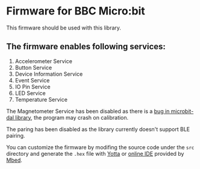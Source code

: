Firmware for BBC Micro:bit
==========================

This firmware should be used with this library.

The firmware enables following services:
----------------------------------------

1. Accelerometer Service
2. Button Service
3. Device Information Service
4. Event Service
5. IO Pin Service
6. LED Service
7. Temperature Service

The Magnetometer Service has been disabled as there is a [bug in microbit-dal library](https://github.com/lancaster-university/microbit-dal/issues/262), the program may crash on calibration.

The paring has been disabled as the library currently doesn't support BLE pairing.

You can customize the firmware by modifing the source code under the `src` directory and generate the `.hex` file with [Yotta](https://lancaster-university.github.io/microbit-docs/offline-toolchains) or [online IDE](https://ide.mbed.com/compiler/) provided by [Mbed](https://os.mbed.com/).
